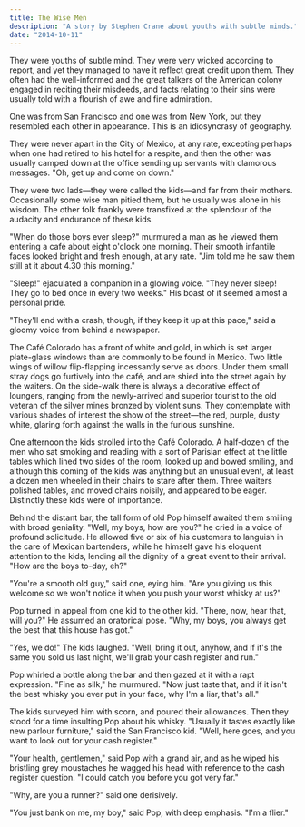 ```yaml
---
title: The Wise Men
description: "A story by Stephen Crane about youths with subtle minds."
date: "2014-10-11"
---
```


They were youths of subtle mind. They were very wicked according to report, and yet they managed to have it reflect great credit upon them. They often had the well-informed and the great talkers of the American colony engaged in reciting their misdeeds, and facts relating to their sins were usually told with a flourish of awe and fine admiration.

One was from San Francisco and one was from New York, but they resembled each other in appearance. This is an idiosyncrasy of geography.

They were never apart in the City of Mexico, at any rate, excepting perhaps when one had retired to his hotel for a respite, and then the other was usually camped down at the office sending up servants with clamorous messages. "Oh, get up and come on down."

They were two lads—they were called the kids—and far from their mothers. Occasionally some wise man pitied them, but he usually was alone in his wisdom. The other folk frankly were transfixed at the splendour of the audacity and endurance of these kids.

"When do those boys ever sleep?" murmured a man as he viewed them entering a café about eight o'clock one morning. Their smooth infantile faces looked bright and fresh enough, at any rate. "Jim told me he saw them still at it about 4.30 this morning."

"Sleep!" ejaculated a companion in a glowing voice. "They never sleep! They go to bed once in every two weeks." His boast of it seemed almost a personal pride.

"They'll end with a crash, though, if they keep it up at this pace," said a gloomy voice from behind a newspaper.

The Café Colorado has a front of white and gold, in which is set larger plate-glass windows than are commonly to be found in Mexico. Two little wings of willow flip-flapping incessantly serve as doors. Under them small stray dogs go furtively into the café, and are shied into the street again by the waiters. On the side-walk there is always a decorative effect of loungers, ranging from the newly-arrived and superior tourist to the old veteran of the silver mines bronzed by violent suns. They contemplate with various shades of interest the show of the street—the red, purple, dusty white, glaring forth against the walls in the furious sunshine.

One afternoon the kids strolled into the Café Colorado. A half-dozen of the men who sat smoking and reading with a sort of Parisian effect at the little tables which lined two sides of the room, looked up and bowed smiling, and although this coming of the kids was anything but an unusual event, at least a dozen men wheeled in their chairs to stare after them. Three waiters polished tables, and moved chairs noisily, and appeared to be eager. Distinctly these kids were of importance.

Behind the distant bar, the tall form of old Pop himself awaited them smiling with broad geniality. "Well, my boys, how are you?" he cried in a voice of profound solicitude. He allowed five or six of his customers to languish in the care of Mexican bartenders, while he himself gave his eloquent attention to the kids, lending all the dignity of a great event to their arrival. "How are the boys to-day, eh?"

"You're a smooth old guy," said one, eying him. "Are you giving us this welcome so we won't notice it when you push your worst whisky at us?"

Pop turned in appeal from one kid to the other kid. "There, now, hear that, will you?" He assumed an oratorical pose. "Why, my boys, you always get the best that this house has got."

"Yes, we do!" The kids laughed. "Well, bring it out, anyhow, and if it's the same you sold us last night, we'll grab your cash register and run."

Pop whirled a bottle along the bar and then gazed at it with a rapt expression. "Fine as silk," he murmured. "Now just taste that, and if it isn't the best whisky you ever put in your face, why I'm a liar, that's all."

The kids surveyed him with scorn, and poured their allowances. Then they stood for a time insulting Pop about his whisky. "Usually it tastes exactly like new parlour furniture," said the San Francisco kid. "Well, here goes, and you want to look out for your cash register."

"Your health, gentlemen," said Pop with a grand air, and as he wiped his bristling grey moustaches he wagged his head with reference to the cash register question. "I could catch you before you got very far."

"Why, are you a runner?" said one derisively.

"You just bank on me, my boy," said Pop, with deep emphasis. "I'm a flier."
